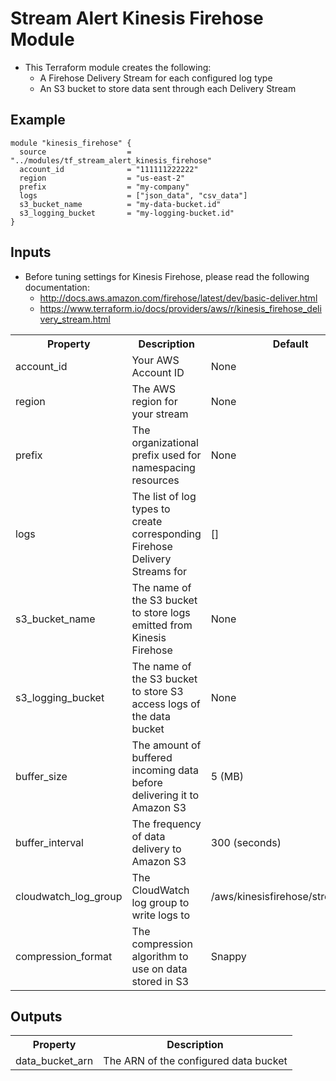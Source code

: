 # Stream Alert Kinesis Firehose Module

* This Terraform module creates the following:
  * A Firehose Delivery Stream for each configured log type
  * An S3 bucket to store data sent through each Delivery Stream

## Example
```
module "kinesis_firehose" {
  source                  = "../modules/tf_stream_alert_kinesis_firehose"
  account_id              = "111111222222"
  region                  = "us-east-2"
  prefix                  = "my-company"
  logs                    = ["json_data", "csv_data"]
  s3_bucket_name          = "my-data-bucket.id"
  s3_logging_bucket       = "my-logging-bucket.id"
}
```

## Inputs
* Before tuning settings for Kinesis Firehose, please read the following documentation:
  * http://docs.aws.amazon.com/firehose/latest/dev/basic-deliver.html
  * https://www.terraform.io/docs/providers/aws/r/kinesis_firehose_delivery_stream.html

<table>
  <tr>
    <th>Property</th>
    <th>Description</th>
    <th>Default</th>
    <th>Required</th>
  </tr>
  <tr>
    <td>account_id</td>
    <td>Your AWS Account ID</td>
    <td>None</td>
    <td>True</td>
  </tr>
  <tr>
    <td>region</td>
    <td>The AWS region for your stream</td>
    <td>None</td>
    <td>True</td>
  </tr>
  <tr>
    <td>prefix</td>
    <td>The organizational prefix used for namespacing resources</td>
    <td>None</td>
    <td>True</td>
  </tr>
  <tr>
    <td>logs</td>
    <td>The list of log types to create corresponding Firehose Delivery Streams for</td>
    <td>[]</td>
    <td>True</td>
  </tr>
  <tr>
    <td>s3_bucket_name</td>
    <td>The name of the S3 bucket to store logs emitted from Kinesis Firehose</td>
    <td>None</td>
    <td>True</td>
  </tr>
  <tr>
    <td>s3_logging_bucket</td>
    <td>The name of the S3 bucket to store S3 access logs of the data bucket</td>
    <td>None</td>
    <td>True</td>
  </tr>
  <tr>
    <td>buffer_size</td>
    <td>The amount of buffered incoming data before delivering it to Amazon S3</td>
    <td>5 (MB)</td>
    <td>False</td>
  </tr>
  <tr>
    <td>buffer_interval</td>
    <td>The frequency of data delivery to Amazon S3</td>
    <td>300 (seconds)</td>
    <td>False</td>
  </tr>
  <tr>
    <td>cloudwatch_log_group</td>
    <td>The CloudWatch log group to write logs to</td>
    <td>/aws/kinesisfirehose/stream_alert</td>
    <td>False</td>
  </tr>
  <tr>
    <td>compression_format</td>
    <td>The compression algorithm to use on data stored in S3</td>
    <td>Snappy</td>
    <td>False</td>
  </tr>
</table>

## Outputs
<table>
  <tr>
    <th>Property</th>
    <th>Description</th>
  </tr>
  <tr>
    <td>data_bucket_arn</td>
    <td>The ARN of the configured data bucket</td>
  </tr>
</table>
